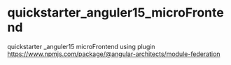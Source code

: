 # quickstarter_anguler15_microFrontend
quickstarter _anguler15 microFrontend using plugin https://www.npmjs.com/package/@angular-architects/module-federation
